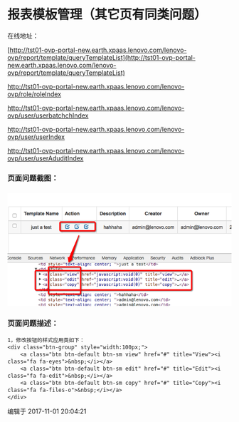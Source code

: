 # 报表模板管理（其它页有同类问题）

在线地址：

[http://tst01-ovp-portal-new.earth.xpaas.lenovo.com/lenovo-ovp/report/template/queryTemplateList](http://tst01-ovp-portal-new.earth.xpaas.lenovo.com/lenovo-ovp/report/template/queryTemplateList)

http://tst01-ovp-portal-new.earth.xpaas.lenovo.com/lenovo-ovp/role/roleIndex

http://tst01-ovp-portal-new.earth.xpaas.lenovo.com/lenovo-ovp/user/userbatchchIndex

http://tst01-ovp-portal-new.earth.xpaas.lenovo.com/lenovo-ovp/user/userIndex

http://tst01-ovp-portal-new.earth.xpaas.lenovo.com/lenovo-ovp/user/userAduditIndex

### 页面问题截图：

### ![](/assets/Snip20171101_14.png)

### 页面问题描述：

```
1，修改按钮的样式应用类如下：
<div class="btn-group" style="width:100px;">
    <a class="btn btn-default btn-sm view" href="#" title="View"><i class="fa fa-eyes">&nbsp;</i></a>
    <a class="btn btn-default btn-sm edit" href="#" title="Edit"><i class="fa fa-edit">&nbsp;</i></a>
    <a class="btn btn-default btn-sm copy" href="#" title="Copy"><i class="fa fa-files-o">&nbsp;</i></a>
</div>
```

编辑于 2017-11-01 20:04:21


